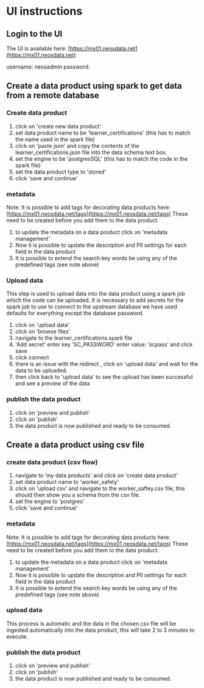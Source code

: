 
# UI instructions

## Login to the UI  

The UI is available here: [https://mx01.neosdata.net](https://mx01.neosdata.net)

username: neosadmin
password: 

## Create a data product using spark to get data from a remote database

### Create data product  

1. click on 'create new data product'
2. set data product name to be 'learner_certifications'  (this has to match the name used in the spark file)
3. click on 'paste json' and copy the contents of the learner_certifications.json file into the data schema text box.  
4. set the engine to be 'postgresSQL' (this has to match the code in the spark file)
5. set the data product type to 'stored'  
6. click 'save and continue'

### metadata  

Note: It is possible to add tags for decorating data products here: [https://mx01.neosdata.net/tags](https://mx01.neosdata.net/tags)
These need to be created before you add them to the data product.  

1. to update the metadata on a data product click on 'metadata management'  
2. Now it is possible to update the description and PII settings for each field in the data product  
3. It is possible to extend the search key words be using any of the predefined tags (see note above)  

### Upload data  

This step is used to upload data into the data product using a spark job which the code can be uploaded. It is necessary to add secrets for the spark job to use to connect to the upstream database we have used defaults for everything except the database password.  

1. click on 'upload data'  
2. click on 'browse files'  
3. navigate to the learner_certifications.spark file
4. 'Add secret' enter key 'SC_PASSWORD' enter value: 'scpass'  and click save
5. click connect  
6. there is an issue with the redirect , click on 'upload data' and wait for the data to be uploaded.  
7. then click back to 'upload data' to see the upload has been successful and see a preview of the data 

### publish the data product  

1. click on 'preview and publish'  
2. click on 'publish'  
3. the data product is now published and ready to be consumed.  

## Create a data product using csv file

### create data product (csv flow)

1. navigate to 'my data products' and click on 'create data product'
2. set data product name to 'worker_safety'
3. click on 'upload csv' and navigate to the worker_saftey.csv file, this should then show you a schema from the csv file.  
4. set the engine to 'postgres'  
5. click 'save and continue'  

### metadata  

Note: It is possible to add tags for decorating data products here: [https://mx01.neosdata.net/tags](https://mx01.neosdata.net/tags)
These need to be created before you add them to the data product.  

1. to update the metadata on a data product click on 'metadata management'  
2. Now it is possible to update the description and PII settings for each field in the data product  
3. It is possible to extend the search key words be using any of the predefined tags (see note above)  

### upload data  

This process is automatic and the data in the chosen csv file will be ingested automatically into the data product, this will take 2 to 3 minutes to execute.  

### publish the data product 

1. click on 'preview and publish'  
2. click on 'publish'  
3. the data product is now published and ready to be consumed.  
